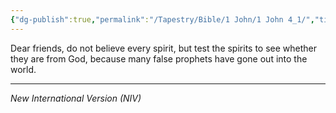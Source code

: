 ```yaml
---
{"dg-publish":true,"permalink":"/Tapestry/Bible/1 John/1 John 4_1/","title":"1 John 4:1","hide":true,"tags":["bible-verse"],"dgHomeLink":true,"dgShowLocalGraph":true,"dgEnableSearch":true}
---
```


 Dear friends, do not believe every spirit, but test the spirits to see whether they are from God, because many false prophets have gone out into the world.

---
*New International Version (NIV)*

